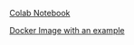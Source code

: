 
[Colab Notebook](https://colab.research.google.com/drive/1XtSH92PX02mg0jcesE2kQND3VM6RvLdq)

[Docker Image with an example](srallaba/interspeech2019:kenyonentwork)
